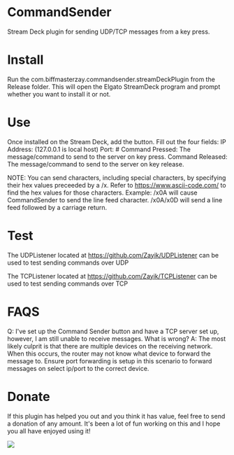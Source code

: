 # CommandSender
 Stream Deck plugin for sending UDP/TCP messages from a key press. 

# Install
 Run the com.biffmasterzay.commandsender.streamDeckPlugin from the Release folder.
 This will open the Elgato StreamDeck program and prompt whether you want to install it or not.
 
# Use
 Once installed on the Stream Deck, add the button. 
 Fill out the four fields:
	IP Address: (127.0.0.1 is local host)
	Port: #
	Command Pressed: The message/command to send to the server on key press.
	Command Released: The message/command to send to the server on key release.

NOTE: You can send characters, including special characters, by specifying their hex values preceeded by a /x. Refer to https://www.ascii-code.com/ to find the hex values for those characters. 
Example: /x0A will cause CommandSender to send the line feed character. /x0A/x0D will send a line feed followed by a carriage return.

# Test
 The UDPListener located at https://github.com/Zayik/UDPListener can be used to test sending commands over UDP
 
 The TCPListener located at https://github.com/Zayik/TCPListener can be used to test sending commands over TCP


# FAQS
Q: I've set up the Command Sender button and have a TCP server set up, however, I am still unable to receive messages. What is wrong?
A: The most likely culprit is that there are multiple devices on the receiving network. When this occurs, the router may not know what device to forward the message to. Ensure port forwarding is setup in this scenario to forward messages on select ip/port to the correct device. 

# Donate
If this plugin has helped you out and you think it has value, feel free to send a donation of any amount. It's been a lot of fun working on this and I hope you all have enjoyed using it!

[![](https://www.paypalobjects.com/en_US/i/btn/btn_donateCC_LG.gif)](https://www.paypal.com/donate/?business=2CMZ24E89WANG&no_recurring=0&currency_code=USD)
